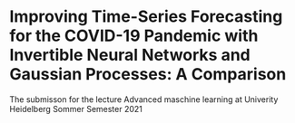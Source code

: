 # Improving Time-Series Forecasting for the COVID-19 Pandemic with Invertible Neural Networks and Gaussian Processes: A Comparison
The submisson for the lecture Advanced maschine learning at Univerity Heidelberg Sommer Semester 2021

